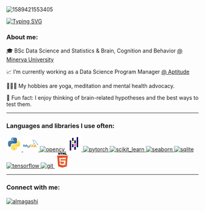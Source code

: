 ![1589421553405](https://user-images.githubusercontent.com/41328970/206081649-dcbe6c61-942e-462b-b0c3-4ef5578d833b.jpeg)

[![Typing SVG](https://readme-typing-svg.demolab.com?font=Fira+Code&size=30&duration=1500&pause=200&color=F72A90&width=435&lines=Hello!+This+is+Alma!+)](https://git.io/typing-svg)

<h3>
  About me:
</h3>



   🎓 BSc Data Science and Statistics & Brain, Cognition and Behavior [@ Minerva University](https://www.minerva.edu/)
    
   📈 I’m currently working as a Data Science Program Manager [@ Aptitude](https://www.joinaptitude.com/) 
    
   🧘🏻‍♀️ My hobbies are yoga, meditation and mental health advocacy.
    
   🧠 Fun fact: I enjoy thinking of brain-related hypotheses and the best ways to test them.

---

<h3 align="left"> Languages and libraries I use often: </h3>
  

 <a href="https://www.python.org" target="_blank" rel="noreferrer"> <img src="https://raw.githubusercontent.com/devicons/devicon/master/icons/python/python-original.svg" alt="python" width="40" height="40"/> </a> 
  <a href="https://www.mysql.com/" target="_blank" rel="noreferrer"> <img src="https://raw.githubusercontent.com/devicons/devicon/master/icons/mysql/mysql-original-wordmark.svg" alt="mysql" width="40" height="40"/> </a>
 <a href="https://opencv.org/" target="_blank" rel="noreferrer"> <img src="https://www.vectorlogo.zone/logos/opencv/opencv-icon.svg" alt="opencv" width="40" height="40"/> </a> 
 <a href="https://pandas.pydata.org/" target="_blank" rel="noreferrer"> <img src="https://raw.githubusercontent.com/devicons/devicon/2ae2a900d2f041da66e950e4d48052658d850630/icons/pandas/pandas-original.svg" alt="pandas" width="40" height="40"/> </a>
 <a href="https://pytorch.org/" target="_blank" rel="noreferrer"> <img src="https://www.vectorlogo.zone/logos/pytorch/pytorch-icon.svg" alt="pytorch" width="40" height="40"/> </a> 
 <a href="https://scikit-learn.org/" target="_blank" rel="noreferrer"> <img src="https://upload.wikimedia.org/wikipedia/commons/0/05/Scikit_learn_logo_small.svg" alt="scikit_learn" width="40" height="40"/> </a> 
 <a href="https://seaborn.pydata.org/" target="_blank" rel="noreferrer"> <img src="https://seaborn.pydata.org/_images/logo-mark-lightbg.svg" alt="seaborn" width="40" height="40"/> </a> 
 <a href="https://www.sqlite.org/" target="_blank" rel="noreferrer"> <img src="https://www.vectorlogo.zone/logos/sqlite/sqlite-icon.svg" alt="sqlite" width="40" height="40"/> </a> 
 <a href="https://www.tensorflow.org" target="_blank" rel="noreferrer"> <img src="https://www.vectorlogo.zone/logos/tensorflow/tensorflow-icon.svg" alt="tensorflow" width="40" height="40"/> </a>
  <a href="https://git-scm.com/" target="_blank" rel="noreferrer"> <img src="https://www.vectorlogo.zone/logos/git-scm/git-scm-icon.svg" alt="git" width="40" height="40"/> </a>
 <a href="https://www.w3.org/html/" target="_blank" rel="noreferrer"> <img src="https://raw.githubusercontent.com/devicons/devicon/master/icons/html5/html5-original-wordmark.svg" alt="html5" width="40" height="40"/> </a> 
  
  
---
  
  <h3 align="left"> Connect with me: </h3>
  
  
  <a  rel="noreferrer" valign="top" href="https://linkedin.com/in/almagashi" target="blank"><img align="center" src="https://raw.githubusercontent.com/rahuldkjain/github-profile-readme-generator/master/src/images/icons/Social/linked-in-alt.svg" alt="almagashi" height="30" width="30" /></a> 
